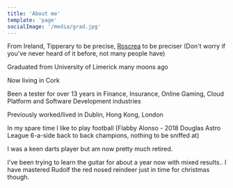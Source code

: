 ```yaml
---
title: 'About me'
template: 'page'
socialImage: '/media/grad.jpg'
---
```

From Ireland, Tipperary to be precise, <a href="https://en.wikipedia.org/wiki/Roscrea">Roscrea</a> to be preciser (Don't worry if you've never heard of it before, not many people have)

Graduated from University of Limerick many moons ago

Now living in Cork

Been a tester for over 13 years in Finance, Insurance, Online Gaming, Cloud Platform and Software Development industries

Previously worked/lived in Dublin, Hong Kong, London

In my spare time I like to play football (Flabby Alonso - 2018 Douglas Astro League 6-a-side back to back champions, nothing to be sniffed at)
 
I was a keen darts player but am now pretty much retired. 

I've been trying to learn the guitar for about a year now with mixed results.. I have mastered Rudolf the red nosed reindeer just in time for christmas though.
